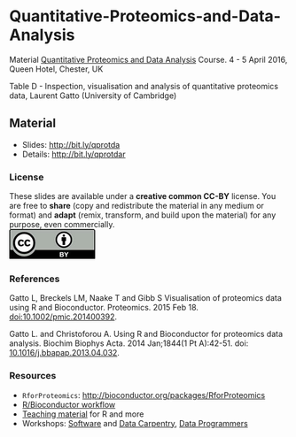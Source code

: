 # Quantitative-Proteomics-and-Data-Analysis

Material [Quantitative Proteomics and Data
Analysis](https://www.biochemistry.org/Events/tabid/379/View/Programme/MeetingNo/TD007/Default.aspx)
Course. 4 - 5 April 2016, Queen Hotel, Chester, UK

Table D - Inspection, visualisation and analysis of quantitative
proteomics data, Laurent Gatto (University of Cambridge)

## Material

* Slides: http://bit.ly/qprotda
* Details: http://bit.ly/qprotdar

### License

These slides are available under a **creative common CC-BY**
license. You are free to **share** (copy and redistribute the material
in any medium or format) and **adapt** (remix, transform, and build
upon the material) for any purpose, even commercially.   
![CC1](Figures/cc1.jpg)


### References

Gatto L, Breckels LM, Naake T and Gibb S Visualisation of proteomics
data using R and Bioconductor. Proteomics. 2015
Feb 18. [doi:10.1002/pmic.201400392](http://www.ncbi.nlm.nih.gov/pubmed/25690415).


Gatto L. and Christoforou A. Using R and Bioconductor for proteomics
data analysis. Biochim Biophys Acta. 2014 Jan;1844(1 Pt A):42-51. doi:
[10.1016/j.bbapap.2013.04.032](http://www.ncbi.nlm.nih.gov/pubmed/23692960).

### Resources

* `RforProteomics`: http://bioconductor.org/packages/RforProteomics
* [R/Bioconductor workflow](http://bioconductor.org/help/workflows/proteomics/)
* [Teaching material](http://lgatto.github.io/TeachingMaterial/) for
  R and more
* Workshops: [Software](http://software-carpentry.org/) and
  [Data Carpentry](http://www.datacarpentry.org/), 
  [Data Programmers](http://www.dataprogrammers.net/)

